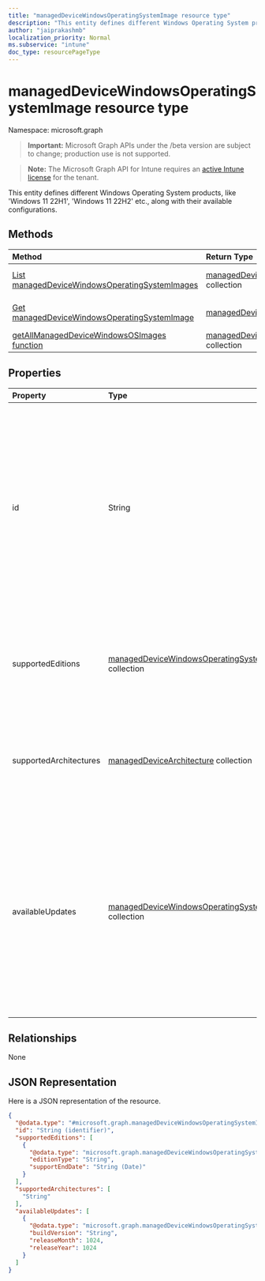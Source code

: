```yaml
---
title: "managedDeviceWindowsOperatingSystemImage resource type"
description: "This entity defines different Windows Operating System products, like 'Windows 11 22H1', 'Windows 11 22H2' etc., along with their available configurations."
author: "jaiprakashmb"
localization_priority: Normal
ms.subservice: "intune"
doc_type: resourcePageType
---
```


# managedDeviceWindowsOperatingSystemImage resource type

Namespace: microsoft.graph
> **Important:** Microsoft Graph APIs under the /beta version are subject to change; production use is not supported.

> **Note:** The Microsoft Graph API for Intune requires an [active Intune license](https://go.microsoft.com/fwlink/?linkid=839381) for the tenant.


This entity defines different Windows Operating System products, like 'Windows 11 22H1', 'Windows 11 22H2' etc., along with their available configurations.

## Methods
|Method|Return Type|Description|
|:---|:---|:---|
|[List managedDeviceWindowsOperatingSystemImages](../api/intune-osprovisioninggraphservice-manageddevicewindowsoperatingsystemimage-list.md)|[managedDeviceWindowsOperatingSystemImage](../resources/intune-osprovisioninggraphservice-manageddevicewindowsoperatingsystemimage.md) collection|List properties and relationships of the [managedDeviceWindowsOperatingSystemImage](../resources/intune-osprovisioninggraphservice-manageddevicewindowsoperatingsystemimage.md) objects.|
|[Get managedDeviceWindowsOperatingSystemImage](../api/intune-osprovisioninggraphservice-manageddevicewindowsoperatingsystemimage-get.md)|[managedDeviceWindowsOperatingSystemImage](../resources/intune-osprovisioninggraphservice-manageddevicewindowsoperatingsystemimage.md)|Read properties and relationships of the [managedDeviceWindowsOperatingSystemImage](../resources/intune-osprovisioninggraphservice-manageddevicewindowsoperatingsystemimage.md) object.|
|[getAllManagedDeviceWindowsOSImages function](../api/intune-osprovisioninggraphservice-manageddevicewindowsoperatingsystemimage-getallmanageddevicewindowsosimages.md)|[managedDeviceWindowsOperatingSystemImage](../resources/intune-osprovisioninggraphservice-manageddevicewindowsoperatingsystemimage.md) collection||

## Properties
|Property|Type|Description|
|:---|:---|:---|
|id|String|Indicates the unique identifier of the Operating System Image metadata, example: 'Windows 11 22H1'. This specifies a unique Windows product version, which in turn can have multiple quality/security updates available. Supports: $filter, $select, $top, $orderBy, $skip. Read-only.|
|supportedEditions|[managedDeviceWindowsOperatingSystemEdition](../resources/intune-osprovisioninggraphservice-manageddevicewindowsoperatingsystemedition.md) collection|Indicates the list of editions supported by the image along with their support dates. Supports: $filter, $select, $top, $skip. Read-only.|
|supportedArchitectures|[managedDeviceArchitecture](../resources/intune-shared-manageddevicearchitecture.md) collection|Indicates the list of architectures supported by the image. E.g. \['ARM64','X86'\]. Supports: $filter, $select, $top, $skip. Read-only.|
|availableUpdates|[managedDeviceWindowsOperatingSystemUpdate](../resources/intune-osprovisioninggraphservice-manageddevicewindowsoperatingsystemupdate.md) collection|Indicates the available Quality/Security updates for a specific Windows product version (example: Windows 11 22H1), for upto last 3 Patch Tuesdays . This value in the API response would be updated 2-3 days after every Patch Tuesday. Supports: $filter, $select, $top, $skip. Read-only.|

## Relationships
None

## JSON Representation
Here is a JSON representation of the resource.
<!-- {
  "blockType": "resource",
  "keyProperty": "id",
  "@odata.type": "microsoft.graph.managedDeviceWindowsOperatingSystemImage"
}
-->
``` json
{
  "@odata.type": "#microsoft.graph.managedDeviceWindowsOperatingSystemImage",
  "id": "String (identifier)",
  "supportedEditions": [
    {
      "@odata.type": "microsoft.graph.managedDeviceWindowsOperatingSystemEdition",
      "editionType": "String",
      "supportEndDate": "String (Date)"
    }
  ],
  "supportedArchitectures": [
    "String"
  ],
  "availableUpdates": [
    {
      "@odata.type": "microsoft.graph.managedDeviceWindowsOperatingSystemUpdate",
      "buildVersion": "String",
      "releaseMonth": 1024,
      "releaseYear": 1024
    }
  ]
}
```
